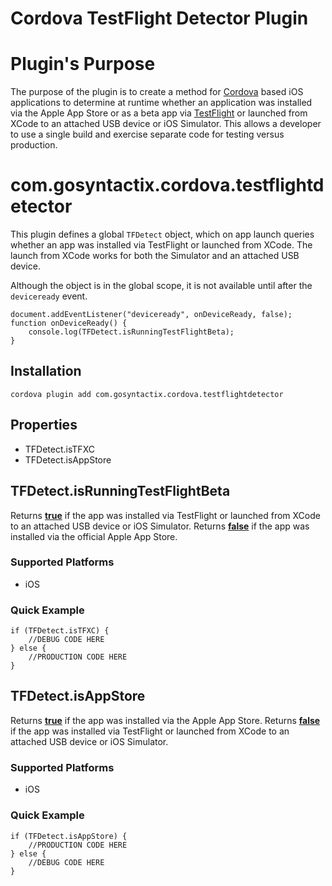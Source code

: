 <!---
    Licensed to the Apache Software Foundation (ASF) under one
    or more contributor license agreements.  See the NOTICE file
    distributed with this work for additional information
    regarding copyright ownership.  The ASF licenses this file
    to you under the Apache License, Version 2.0 (the
    "License"); you may not use this file except in compliance
    with the License.  You may obtain a copy of the License at

      http://www.apache.org/licenses/LICENSE-2.0

    Unless required by applicable law or agreed to in writing,
    software distributed under the License is distributed on an
    "AS IS" BASIS, WITHOUT WARRANTIES OR CONDITIONS OF ANY
    KIND, either express or implied.  See the License for the
    specific language governing permissions and limitations
    under the License.
-->

Cordova TestFlight Detector Plugin
===========================

# Plugin's Purpose

The purpose of the plugin is to create a method for [Cordova](https://cordova.apache.org/) based iOS applications to determine at runtime whether an application was installed via the Apple App Store or as a beta app via [TestFlight](https://developer.apple.com/testflight/) or launched from XCode to an attached USB device or iOS Simulator.  This allows a developer to use a single build and exercise separate code for testing versus production. 

# com.gosyntactix.cordova.testflightdetector

This plugin defines a global `TFDetect` object, which on app launch queries whether an app was installed via TestFlight or launched from XCode.  The launch from XCode works for both the Simulator and an attached USB device.

Although the object is in the global scope, it is not available until after the `deviceready` event.

    document.addEventListener("deviceready", onDeviceReady, false);
    function onDeviceReady() {
        console.log(TFDetect.isRunningTestFlightBeta);
    }

## Installation

    cordova plugin add com.gosyntactix.cordova.testflightdetector

## Properties

- TFDetect.isTFXC
- TFDetect.isAppStore

## TFDetect.isRunningTestFlightBeta

Returns **<u>true</u>** if the app was installed via TestFlight or launched from XCode to an attached USB device or iOS Simulator.  Returns **<u>false</u>** if the app was installed via the official Apple App Store.

### Supported Platforms

- iOS

### Quick Example
   
    if (TFDetect.isTFXC) {
    	//DEBUG CODE HERE    } else {
    	//PRODUCTION CODE HERE    }

## TFDetect.isAppStore

Returns **<u>true</u>** if the app was installed via the Apple App Store.  Returns **<u>false</u>** if the app was installed via TestFlight or launched from XCode to an attached USB device or iOS Simulator. 

### Supported Platforms

- iOS

### Quick Example
   
    if (TFDetect.isAppStore) {
    	//PRODUCTION CODE HERE    } else {
    	//DEBUG CODE HERE    }
